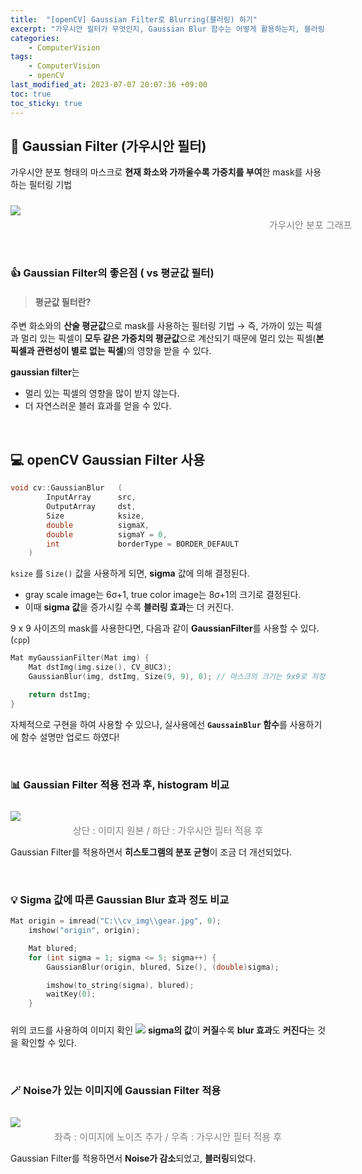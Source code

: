 ```yaml
---
title:  "[openCV] Gaussian Filter로 Blurring(블러링) 하기"
excerpt: "가우시안 필터가 무엇인지, Gaussian Blur 함수는 어떻게 활용하는지, 블러링은 어떻게 하는지에 대한 게시글입니다."
categories: 
	- ComputerVision
tags:
	- ComputerVision
	- openCV
last_modified_at: 2023-07-07 20:07:36 +09:00
toc: true
toc_sticky: true
---
```


## 🌳 Gaussian Filter (가우시안 필터)
가우시안 분포 형태의 마스크로 **현재 화소와 가까울수록 가중치를 부여**한 mask를 사용하는 필터링 기법

<img src="https://velog.velcdn.com/images/m2nja201/post/4a47e8d9-266f-4998-80c5-41fe6c9efa3a/image.png" style="
    margin-top: 10px;
    margin-bottom: 0px;
">

<span style="display:inline-block; margin-top:-10px; padding-top : -10px; font-size:15px; color:gray; text-align:center; width:100vw">가우시안 분포 그래프</span>

<br>

### 👍 Gaussian Filter의 좋은점 ( vs 평균값 필터)
> #### **평균값 필터**란?
주변 화소와의 **산술 평균값**으로 mask를 사용하는 필터링 기법
→ 즉, 가까이 있는 픽셀과 멀리 있는 픽셀이 **모두 같은 가중치의 평균값**으로 계산되기 때문에 
   멀리 있는 픽셀(**본 픽셀과 관련성이 별로 없는 픽셀**)의 영향을 받을 수 있다.

**gaussian filter**는
- 멀리 있는 픽셀의 영향을 많이 받지 않는다.
- 더 자연스러운 블러 효과를 얻을 수 있다.

<br>

## 💻 openCV Gaussian Filter 사용
``` cpp
void cv::GaussianBlur 	(
		InputArray  	src,
		OutputArray  	dst,
		Size  			ksize,
		double  		sigmaX,
		double  		sigmaY = 0,
		int  			borderType = BORDER_DEFAULT 
	) 
```
``ksize`` 를 ``Size()`` 값을 사용하게 되면, **sigma** 값에 의해 결정된다.
- gray scale image는 6σ+1, true color image는 8σ+1의 크기로 결정된다.
- 이때 **sigma 값**을 증가시킬 수록 **블러링 효과**는 더 커진다.


9 x 9 사이즈의 mask를 사용한다면, 다음과 같이 **GaussianFilter**를 사용할 수 있다. (``cpp``)
``` cpp
Mat myGaussianFilter(Mat img) {
	Mat dstImg(img.size(), CV_8UC3);
	GaussianBlur(img, dstImg, Size(9, 9), 0); // 마스크의 크기는 9x9로 지정하여 자체적으로 마스크 생성 후 연산

	return dstImg;
}
```
자체적으로 구현을 하여 사용할 수 있으나, 실사용에선 **``GaussainBlur`` 함수**를 사용하기에 함수 설명만 업로드 하였다! 

<br>

### 📊 Gaussian Filter 적용 전과 후, histogram 비교
<img src="https://velog.velcdn.com/images/m2nja201/post/20292ab9-96a1-4fb8-95af-1e78b1704f6b/image.png" style="
    margin-top: 10px;
    margin-bottom: 0px;
">

<div style="margin-top:-10px; padding-top : -10px; font-size:15px; color:gray; text-align:center;">상단 : 이미지 원본 / 하단 : 가우시안 필터 적용 후</div>

Gaussian Filter를 적용하면서 **히스토그램의 분포 균형**이 조금 더 개선되었다.

<br>

### 💡 Sigma 값에 따른 Gaussian Blur 효과 정도 비교
``` cpp
Mat origin = imread("C:\\cv_img\\gear.jpg", 0);
	imshow("origin", origin);

	Mat blured;
	for (int sigma = 1; sigma <= 5; sigma++) {
		GaussianBlur(origin, blured, Size(), (double)sigma);

		imshow(to_string(sigma), blured);
		waitKey(0);
	}
```
위의 코드를 사용하여 이미지 확인
<img src="https://velog.velcdn.com/images/m2nja201/post/2ac892f9-81cf-4e36-940a-9708b4110dc0/image.png" style="
    margin-top: 10px;
    margin-bottom: 0px;
">
**sigma의 값**이 **커질**수록 **blur 효과**도 **커진다**는 것을 확인할 수 있다.

<br>

### 🪄 Noise가 있는 이미지에 Gaussian Filter 적용
<img src="https://velog.velcdn.com/images/m2nja201/post/02e6d64c-b966-47ed-97dd-bdd825df3a1d/image.png" style="
    margin-top: 10px;
    margin-bottom: 0px;
">

<div style="margin-top:-10px; padding-top : -10px; font-size:15px; color:gray; text-align:center;">좌측 : 이미지에 노이즈 추가 / 우측 : 가우시안 필터 적용 후</div>

Gaussian Filter를 적용하면서 **Noise가 감소**되었고, **블러링**되었다.